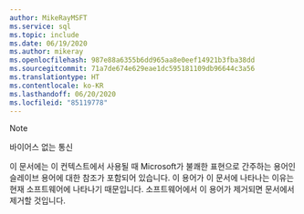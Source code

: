 ```yaml
---
author: MikeRayMSFT
ms.service: sql
ms.topic: include
ms.date: 06/19/2020
ms.author: mikeray
ms.openlocfilehash: 987e88a6355b6dd965aa8e0eef14921b3fba38dd
ms.sourcegitcommit: 71a7de674e629eae1dc595181109db96644c3a56
ms.translationtype: HT
ms.contentlocale: ko-KR
ms.lasthandoff: 06/20/2020
ms.locfileid: "85119778"
---
```

> [!NOTE]
> 바이어스 없는 통신
>
> 이 문서에는 이 컨텍스트에서 사용될 때 Microsoft가 불쾌한 표현으로 간주하는 용어인 슬레이브 용어에 대한 참조가 포함되어 있습니다. 이 용어가 이 문서에 나타나는 이유는 현재 소프트웨어에 나타나기 때문입니다. 소프트웨어에서 이 용어가 제거되면 문서에서 제거할 것입니다.
